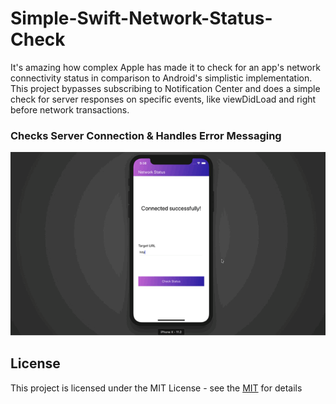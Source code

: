 # Simple-Swift-Network-Status-Check
It's amazing how complex Apple has made it to check for an app's network connectivity status in comparison to Android's simplistic implementation. This project bypasses subscribing to Notification Center and does a simple check for server responses on specific events, like viewDidLoad and right before network transactions.

### Checks Server Connection & Handles Error Messaging
![Gif image showing viewing forecast details](https://github.com/markfilter/Simple-Swift-Network-Status-Check/blob/master/images/IMB_k6BOqv.GIF)


## License

This project is licensed under the MIT License - see the [MIT](https://opensource.org/licenses/MIT) for details
